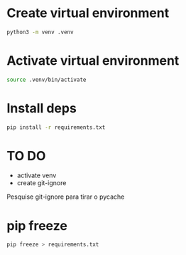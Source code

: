 
# Create virtual environment

```sh
python3 -m venv .venv
```

# Activate virtual environment

```sh
source .venv/bin/activate
```

# Install deps

```sh
pip install -r requirements.txt
```

# TO DO
- activate venv
- create git-ignore

Pesquise git-ignore para tirar o pycache

# pip freeze

```sh
pip freeze > requirements.txt
```

